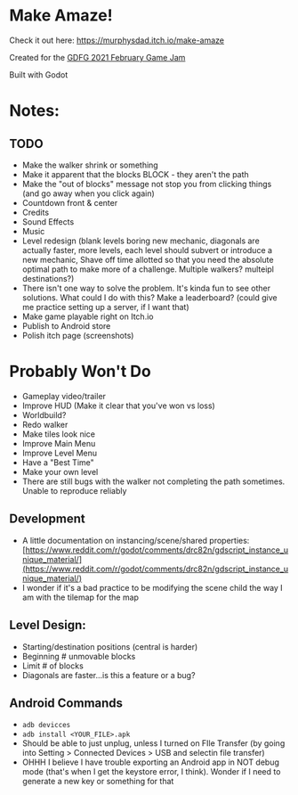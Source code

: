 # Make Amaze!
Check it out here: https://murphysdad.itch.io/make-amaze

Created for the 
[GDFG 2021 February Game Jam](https://itch.io/jam/gdfgs-monthly-game-jam-2)

Built with Godot

# Notes:
## TODO
- Make the walker shrink or something
- Make it apparent that the blocks BLOCK - they aren't the path
- Make the "out of blocks" message not stop you from clicking things (and go away when you click again)
- Countdown front & center
- Credits
- Sound Effects
- Music
- Level redesign (blank levels boring new mechanic, diagonals are actually faster, more levels, each level should subvert or introduce a new mechanic, Shave off time allotted so that you need the absolute optimal path to make more of a challenge. Multiple walkers? multeipl destinations?)
- There isn't one way to solve the problem. It's kinda fun to see other solutions. What could I do with this? Make a leaderboard? (could give me practice setting up a server, if I want that)
- Make game playable right on Itch.io
- Publish to Android store
- Polish itch page (screenshots)

# Probably Won't Do
- Gameplay video/trailer
- Improve HUD (Make it clear that you've won vs loss)
- Worldbuild?
- Redo walker
- Make tiles look nice
- Improve Main Menu
- Improve Level Menu
- Have a "Best Time"
- Make your own level
- There are still bugs with the walker not completing the path sometimes. Unable to reproduce reliably

## Development
- A little documentation on instancing/scene/shared properties: [https://www.reddit.com/r/godot/comments/drc82n/gdscript_instance_unique_material/](https://www.reddit.com/r/godot/comments/drc82n/gdscript_instance_unique_material/)
- I wonder if it's a bad practice to be modifying the scene child the way I am with the tilemap for the map

## Level Design:
- Starting/destination positions (central is harder)
- Beginning # unmovable blocks
- Limit # of blocks
- Diagonals are faster...is this a feature or a bug?

## Android Commands
- `adb devicces`
- `adb install <YOUR_FILE>.apk`
- Should be able to just unplug, unless I turned on FIle Transfer (by going into Setting > Connected Devices > USB and selectin file transfer)
- OHHH I believe I have trouble exporting an Android app in NOT debug mode (that's when I get the keystore error, I think). Wonder if I need to generate a new key or something for that
